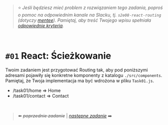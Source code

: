 > :star: *Jeśli będziesz mieć problem z rozwiązaniem tego zadania, poproś o pomoc na odpowiednim kanale na Slacku, tj. `s2e08-react-routing` (dotyczy [mentee](https://devmentor.pl/mentoring-javascript/)). Pamiętaj, aby treść Twojego wpisu spełniała [odpowiednie kryteria](https://devmentor.pl/jak-prosic-o-pomoc/).*

&nbsp;

# `#01` React: Ścieżkowanie


Twoim zadaniem jest przygotować Routing tak, aby pod poniższymi adresami pojawiły się konkretne komponenty z katalogu `./src/components`. Pamiętaj, że Twoja implementacja ma być wdrożona w pliku `Task01.js`.

- /task01/home => Home
- /task01/contact => Contact

&nbsp;


> :arrow_left: ~~*poprzednie zadanie*~~ | [*następne zadanie*](./../02) :arrow_right:
